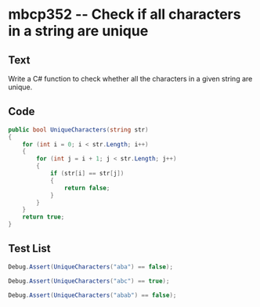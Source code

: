 # mbcp352 -- Check if all characters in a string are unique

## Text

Write a C# function to check whether all the characters in a given string are unique.

## Code

```csharp
public bool UniqueCharacters(string str)
{
    for (int i = 0; i < str.Length; i++)
    {
        for (int j = i + 1; j < str.Length; j++)
        {
            if (str[i] == str[j])
            {
                return false;
            }
        }
    }
    return true;
}
```

## Test List

```csharp
Debug.Assert(UniqueCharacters("aba") == false);
```

```csharp
Debug.Assert(UniqueCharacters("abc") == true);
```

```csharp
Debug.Assert(UniqueCharacters("abab") == false);
```
